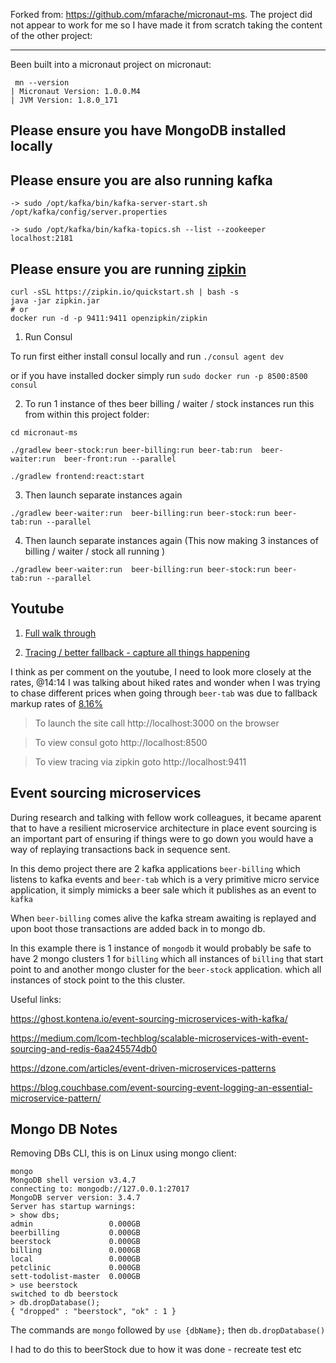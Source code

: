 Forked from: https://github.com/mfarache/micronaut-ms. The project did not appear to work for me so I have made it from scratch taking the content of the other project:



--- 

Been built into a micronaut project on micronaut:
```
 mn --version
| Micronaut Version: 1.0.0.M4
| JVM Version: 1.8.0_171
```

Please ensure you have MongoDB installed locally
----

Please ensure you are also running kafka 
----
```
-> sudo /opt/kafka/bin/kafka-server-start.sh /opt/kafka/config/server.properties

-> sudo /opt/kafka/bin/kafka-topics.sh --list --zookeeper localhost:2181
```

Please ensure you are running [zipkin](https://github.com/openzipkin/zipkin)
---
```
curl -sSL https://zipkin.io/quickstart.sh | bash -s
java -jar zipkin.jar
# or
docker run -d -p 9411:9411 openzipkin/zipkin

```



1. Run Consul

To run first either install consul locally and run `./consul agent dev` 

or if you have installed docker simply run `sudo docker run -p 8500:8500 consul`


2. To run 1 instance of thes beer billing / waiter / stock instances run this from within this project folder:

```
cd micronaut-ms

./gradlew beer-stock:run beer-billing:run beer-tab:run  beer-waiter:run  beer-front:run --parallel

```

```
./gradlew frontend:react:start
```

3. Then launch separate instances again
```
./gradlew beer-waiter:run  beer-billing:run beer-stock:run beer-tab:run --parallel
```


4. Then launch separate instances again (This now making 3 instances of billing / waiter / stock all running )
```
./gradlew beer-waiter:run  beer-billing:run beer-stock:run beer-tab:run --parallel
```



Youtube
----

1. [Full walk through](https://www.youtube.com/watch?v=KMwfR5bK4iw)

2. [Tracing / better fallback - capture all things happening](https://www.youtube.com/watch?v=Xi3l5X6Jtzw)


I think as per comment on the youtube, I need to look more closely at the rates, @14:14 I was talking about hiked rates 
and wonder when I was trying to chase different prices when going through `beer-tab` was due to fallback markup rates of [8.16%](https://github.com/vahidhedayati/micronaut-ms/blob/master/beer-stock/src/main/java/micronaut/demo/beer/client/MarkupClientFallBack.java#L18)


> To launch the site call http://localhost:3000 on the browser

> To view consul goto http://localhost:8500

> To view tracing via zipkin goto http://localhost:9411



Event sourcing microservices
----

During research and talking with fellow work colleagues, it became aparent that to have a resilient microservice 
architecture in place event sourcing is an important part of ensuring if things were to go down you would have a way of replaying
transactions back in sequence sent.

In this demo project there are 2 kafka applications `beer-billing` which listens to kafka events and `beer-tab` 
which is a very primitive micro service application, it simply mimicks a beer sale which it publishes as an event to `kafka`

When `beer-billing` comes alive the kafka stream awaiting is replayed and upon boot those transactions are added back in to mongo db.


In this example there is 1 instance of `mongodb` it would probably be safe to have 2 mongo clusters 1 for `billing` 
which all instances of `billing` that start point to and another mongo cluster for the `beer-stock` application. 
which all instances of stock point to the this cluster.

Useful links:

https://ghost.kontena.io/event-sourcing-microservices-with-kafka/

https://medium.com/lcom-techblog/scalable-microservices-with-event-sourcing-and-redis-6aa245574db0

https://dzone.com/articles/event-driven-microservices-patterns

https://blog.couchbase.com/event-sourcing-event-logging-an-essential-microservice-pattern/  



Mongo DB Notes
--------

Removing DBs CLI, this is on Linux using mongo client:
```
mongo
MongoDB shell version v3.4.7
connecting to: mongodb://127.0.0.1:27017
MongoDB server version: 3.4.7
Server has startup warnings: 
> show dbs;
admin                 0.000GB
beerbilling           0.000GB
beerstock             0.000GB
billing               0.000GB
local                 0.000GB
petclinic             0.000GB
sett-todolist-master  0.000GB
> use beerstock
switched to db beerstock
> db.dropDatabase();
{ "dropped" : "beerstock", "ok" : 1 }

```

The commands are `mongo` followed by `use {dbName};` then `db.dropDatabase()`

I had to do this to beerStock due to how it was done - recreate test etc 

